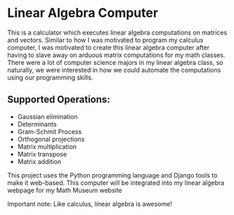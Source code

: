 # Linear Algebra Computer

<p>
This is a calculator which executes linear algebra computations on matrices and vectors. Similar to how I was motivated to program my calculus computer,
I was motivated to create this linear algebra computer after having to slave away on arduous matrix computations for my math classes. There were
a lot of computer science majors in my linear algebra class, so naturally, we were interested in how we could automate the computations using our
programming skills.
</p>
<h2>Supported Operations:</h2>
<ul>
  <li>Gaussian elimination</li>
  <li>Determinants</li>
  <li>Gram-Schmit Process</li>
  <li>Orthogonal projections</li>
  <li>Matrix multiplication</li>
  <li>Matrix transpose</li>
  <li>Matrix addition</li>
</ul>

<p>
This project uses the Python programming language and Django tools to make it web-based. This computer will be integrated into my linear algebra webpage for my Math Museum website
</p>

<bold>Important note:</bold> Like calculus, linear algebra is awesome!
